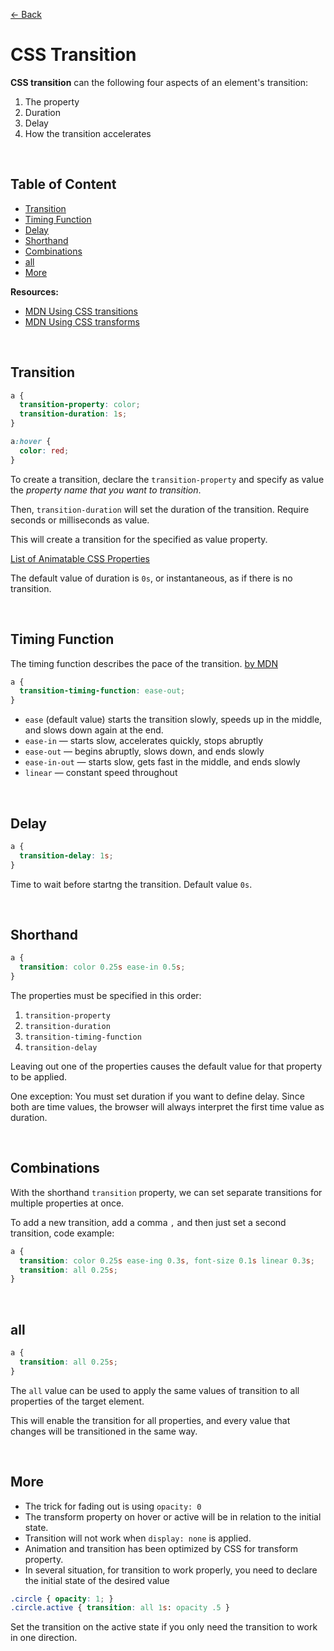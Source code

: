 [&larr; Back](./README.md)

# CSS Transition

**CSS transition** can the following four aspects of an element's transition:

1. The property
2. Duration
3. Delay
4. How the transition accelerates

<br>

## Table of Content

- [Transition](#transition)
- [Timing Function](#timing-function)
- [Delay](#delay)
- [Shorthand](#shorthand)
- [Combinations](#combinations)
- [all](#all)
- [More](#more)

**Resources:**

- [MDN Using CSS transitions](https://developer.mozilla.org/en-US/docs/Web/CSS/CSS_Transitions/Using_CSS_transitions)
- [MDN Using CSS transforms](https://developer.mozilla.org/en-US/docs/Web/CSS/CSS_Transforms/Using_CSS_transforms)

<br>

## Transition

```css
a {
  transition-property: color;
  transition-duration: 1s;
}

a:hover {
  color: red;
}
```

To create a transition, declare the `transition-property` and specify as value the _property name that you want to transition_.

Then, `transition-duration` will set the duration of the transition. Require seconds or milliseconds as value.

This will create a transition for the specified as value property.

[List of Animatable CSS Properties](https://developer.mozilla.org/en-US/docs/Web/CSS/CSS_animated_properties)

The default value of duration is `0s`, or instantaneous, as if there is no transition.

<br>

## Timing Function

The timing function describes the pace of the transition. [by MDN](https://developer.mozilla.org/en-US/docs/Web/CSS/transition-timing-function)

```css
a {
  transition-timing-function: ease-out;
}
```

- `ease` (default value) starts the transition slowly, speeds up in the middle, and slows down again at the end.
- `ease-in` — starts slow, accelerates quickly, stops abruptly
- `ease-out` — begins abruptly, slows down, and ends slowly
- `ease-in-out` — starts slow, gets fast in the middle, and ends slowly
- `linear` — constant speed throughout

<br>

## Delay

```css
a {
  transition-delay: 1s;
}
```

Time to wait before startng the transition. Default value `0s`.

<br>

## Shorthand

```css
a {
  transition: color 0.25s ease-in 0.5s;
}
```

The properties must be specified in this order:

1. `transition-property`
2. `transition-duration`
3. `transition-timing-function`
4. `transition-delay`

Leaving out one of the properties causes the default value for that property to be applied.

One exception: You must set duration if you want to define delay. Since both are time values, the browser will always interpret the first time value as duration.

<br>

## Combinations

With the shorthand `transition` property, we can set separate transitions for multiple properties at once.

To add a new transition, add a comma `,` and then just set a second transition, code example:

```css
a {
  transition: color 0.25s ease-ing 0.3s, font-size 0.1s linear 0.3s;
  transition: all 0.25s;
}
```

<br>

## all

```css
a {
  transition: all 0.25s;
}
```

The `all` value can be used to apply the same values of transition to all properties of the target element.

This will enable the transition for all properties, and every value that changes will be transitioned in the same way.

<br>

## More

- The trick for fading out is using `opacity: 0`
- The transform property on hover or active will be in relation to the initial state.
- Transition will not work when `display: none` is applied.
- Animation and transition has been optimized by CSS for transform property.
- In several situation, for transition to work properly, you need to declare the initial state of the desired value

<div></div>

```css
.circle { opacity: 1; }
.circle.active { transition: all 1s: opacity .5 }
```

Set the transition on the active state if you only need the transition to work in one direction.
